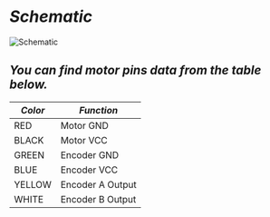 # *Schematic*
![Schematic](https://github.com/efematabey/Arduino_Projects/assets/113831574/5c1cee7d-1383-4db7-a055-d2546f19be6b)

## *You can find motor pins data from the table below.*

| *Color* | *Function* |
|---|---|
| RED | Motor GND |
| BLACK | Motor VCC |
| GREEN | Encoder GND |
| BLUE | Encoder VCC |
| YELLOW | Encoder A Output |
| WHITE | Encoder B Output |
